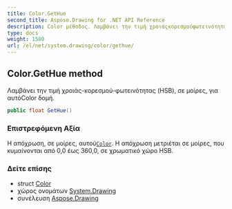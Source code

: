 ```yaml
---
title: Color.GetHue
second_title: Aspose.Drawing for .NET API Reference
description: Color μέθοδος. Λαμβάνει την τιμή χροιάςκορεσμούφωτεινότητας HSB σε μοίρες για αυτόColor δομή.
type: docs
weight: 1580
url: /el/net/system.drawing/color/gethue/
---
```

## Color.GetHue method

Λαμβάνει την τιμή χροιάς-κορεσμού-φωτεινότητας (HSB), σε μοίρες, για αυτόColor δομή.

```csharp
public float GetHue()
```

### Επιστρεφόμενη Αξία

Η απόχρωση, σε μοίρες, αυτού[`Color`](../). Η απόχρωση μετριέται σε μοίρες, που κυμαίνονται από 0,0 έως 360,0, σε χρωματικό χώρο HSB.

### Δείτε επίσης

* struct [Color](../)
* χώρος ονομάτων [System.Drawing](../../color/)
* συνέλευση [Aspose.Drawing](../../../)


